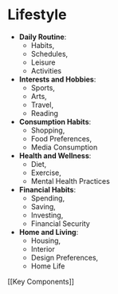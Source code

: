 # Lifestyle

- **Daily Routine**: 
	- Habits, 
	- Schedules, 
	- Leisure 
	- Activities
- **Interests and Hobbies**: 
	- Sports, 
	- Arts, 
	- Travel, 
	- Reading
- **Consumption Habits**: 
	- Shopping, 
	- Food Preferences, 
	- Media Consumption
- **Health and Wellness**: 
	- Diet, 
	- Exercise, 
	- Mental Health Practices
- **Financial Habits**: 
	- Spending, 
	- Saving, 
	- Investing, 
	- Financial Security
- **Home and Living**: 
	- Housing, 
	- Interior 
	- Design Preferences, 
	- Home Life

[[Key Components]]

